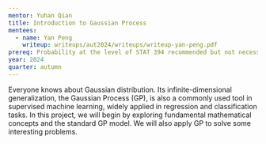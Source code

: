 ```yaml
---
mentor: Yuhan Qian
title: Introduction to Gaussian Process
mentees:
  - name: Yan Peng
    writeup: writeups/aut2024/writeups/writeup-yan-peng.pdf
prereq: Probability at the level of STAT 394 recommended but not necessary; Some experience in R or Python
year: 2024
quarter: autumn
---
```


Everyone knows about Gaussian distribution. Its infinite-dimensional generalization, the Gaussian Process (GP), is also a commonly used tool in supervised machine learning, widely applied in regression and classification tasks. In this project, we will begin by exploring fundamental mathematical concepts and the standard GP model. We will also apply GP to solve some interesting problems.